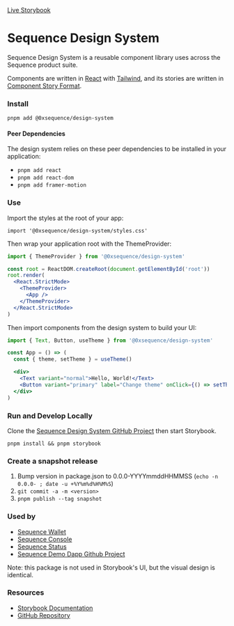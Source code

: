 [Live Storybook](https://0xsequence.github.io/design-system/)

# Sequence Design System

Sequence Design System is a reusable component library uses across the Sequence product suite.

Components are written in [React](https://reactjs.org/) with [Tailwind](https://tailwindcss.com/), and its stories are written in [Component Story Format](https://medium.com/storybookjs/component-story-format-66f4c32366df).

### Install

```
pnpm add @0xsequence/design-system
```

#### Peer Dependencies

The design system relies on these peer dependencies to be installed in your application:

- `pnpm add react`
- `pnpm add react-dom`
- `pnpm add framer-motion`

### Use

Import the styles at the root of your app:

`import '@0xsequence/design-system/styles.css'`

Then wrap your application root with the ThemeProvider:

```jsx
import { ThemeProvider } from '@0xsequence/design-system'

const root = ReactDOM.createRoot(document.getElementById('root'))
root.render(
  <React.StrictMode>
    <ThemeProvider>
      <App />
    </ThemeProvider>
  </React.StrictMode>
)
```

Then import components from the design system to build your UI:

```jsx
import { Text, Button, useTheme } from '@0xsequence/design-system'

const App = () => (
  const { theme, setTheme } = useTheme()

  <div>
    <Text variant="normal">Hello, World!</Text>
    <Button variant="primary" label="Change theme" onClick={() => setTheme(theme === 'dark' ? 'light' : 'dark')} />
  </div>
)

```

### Run and Develop Locally

Clone the [Sequence Design System GitHub Project](https://github.com/0xsequence/design-system) then start Storybook.

```
pnpm install && pnpm storybook
```

### Create a snapshot release

1. Bump version in package.json to 0.0.0-YYYYmmddHHMMSS (`echo -n 0.0.0- ; date -u +%Y%m%d%H%M%S`)
2. `git commit -a -m <version>`
3. `pnpm publish --tag snapshot`

### Used by

- [Sequence Wallet](https://sequence.app/)
- [Sequence Console](https://sequence.dev/)
- [Sequence Status](https://status.sequence.info/)
- [Sequence Demo Dapp Github Project](https://github.com/0xsequence/demo-dapp)

Note: this package is not used in Storybook's UI, but the visual design is identical.

### **Resources**

- [Storybook Documentation](https://storybook.js.org/docs/react/get-started/introduction)
- [GitHub Repository](https://github.com/0xsequence/design-system)
